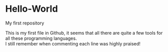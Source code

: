 # Hello-World
My first repository

This is my first file in Github, it seems that all there are quite a few tools for all these programming languages.  
I still remember when commenting each line was highly praised!
